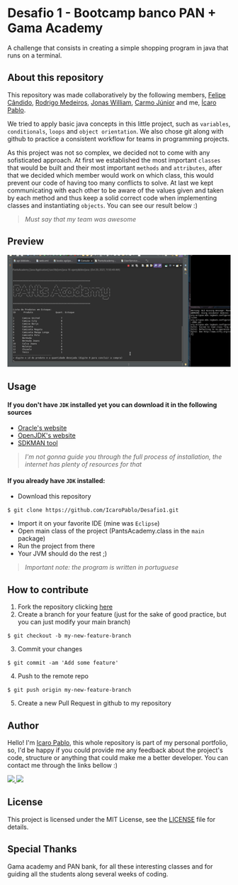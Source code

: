Desafio 1 - Bootcamp banco PAN + Gama Academy
=

A challenge that consists in creating a simple shopping program in java that runs on a terminal.

## About this repository

This repository was made collaboratively by the following members, [Felipe Cândido](https://github.com/felipecandidoo), [Rodrigo Medeiros](https://github.com/MedeirosRodrigo), [Jonas William](https://github.com/JonasWilliam), [Carmo Júnior](https://github.com/CarmoPJunior) and me, [Ícaro Pablo](https://www.github.com/IcaroPablo).

We tried to apply basic java concepts in this little project, such as `variables`, `conditionals`, `loops` and `object orientation`. We also chose git along with github to practice a consistent workflow for teams in programming projects.

As this project was not so complex, we decided not to come with any sofisticated approach. At first we established the most important `classes` that would be built and their most important `methods` and `attributes`, after that we decided which member would work on which class, this would prevent our code of having too many conflicts to solve. At last we kept communicating with each other to be aware of the values given and taken by each method and thus keep a solid correct code when implementing classes and instantiating `objects`. You can see our result below :)

>_Must say that my team was awesome_

## Preview

<!-- <img src="assets/preview.gif" align=center> -->
![](preview.gif)

## Usage

#### If you don't have `JDK` installed yet you can download it in the following sources
- [Oracle's website](https://www.oracle.com/java/technologies/downloads/)
- [OpenJDK's website](https://openjdk.java.net/)
- [SDKMAN tool](https://sdkman.io/)

>_I'm not gonna guide you through the full process of installation, the internet has plenty of resources for that_

#### If you already have `JDK` installed:

- Download this repository
```console
$ git clone https://github.com/IcaroPablo/Desafio1.git
```
- Import it on your favorite IDE (mine was `Eclipse`)
- Open main class of the project (PantsAcademy.class in the `main` package)
- Run the project from there
- Your JVM should do the rest ;)

>_Important note: the program is written in portuguese_

## How to contribute

1. Fork the repository clicking [here](https://github.com/IcaroPablo/Desafio1/fork)
2. Create a branch for your feature (just for the sake of good practice, but you can just modify your main branch)
```console
$ git checkout -b my-new-feature-branch
```
3. Commit your changes
```console
$ git commit -am 'Add some feature'
```
4. Push to the remote repo
```console
$ git push origin my-new-feature-branch
```
5. Create a new Pull Request in github to my repository

## Author

Hello! I'm [Icaro Pablo](https://www.github.com/IcaroPablo), this whole repository is part of my personal portfolio, so, I'd be happy if you could provide me any feedback about the project's code, structure or anything that could make me a better developer. You can contact me through the links bellow :)

<p>
<a href="https://www.linkedin.com/in/%C3%ADcaro-andrade-9543bb163/" target="_blank"> <img src="https://img.shields.io/badge/Linkedin-Ícaro%20Pablo-blue?style=flat-square&logo=linkedin"> </a>
<a href="mailto:ic4ro.p4blo@gmail.com" target="_blank"> <img src="https://img.shields.io/badge/Email-ic4ro.p4blo%40gmail.com-red?style=flat-square&logo=gmail&logoColor=white"> </a>
</p>

## License

This project is licensed under the MIT License, see the [LICENSE](https://github.com/IcaroPablo/pan-gama-academy/blob/master/LICENSE) file for details.

## Special Thanks

Gama academy and PAN bank, for all these interesting classes and for guiding all the students along several weeks of coding.
